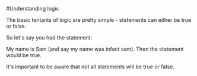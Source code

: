 #Understanding logic

The basic tentants of logic are pretty simple - statements can either be true or false.  

So let's say you had the statement:

My name is Sam (and say my name was infact sam).  Then the statement would be true.

It's important to be aware that not all statements will be true or false.

